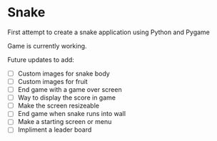 # Snake

First attempt to create a snake application using Python and Pygame

Game is currently working.

Future updates to add:

- [ ] Custom images for snake body
- [ ] Custom images for fruit
- [ ] End game with a game over screen
- [ ] Way to display the score in game
- [ ] Make the screen resizeable
- [ ] End game when snake runs into wall
- [ ] Make a starting screen or menu
- [ ] Impliment a leader board
